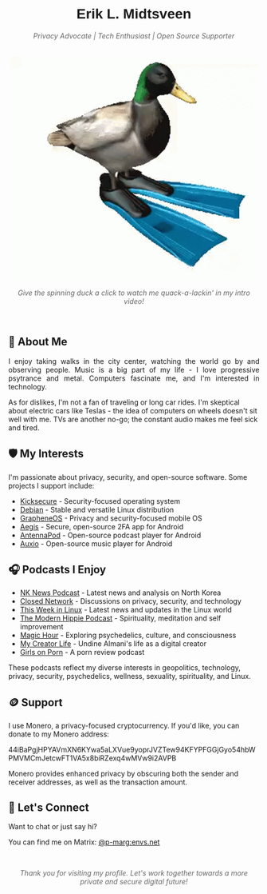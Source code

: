 <div align="center">
  <h1 style="border-bottom: none; font-family: 'Arial', sans-serif;">Erik L. Midtsveen</h1>
  <p style="font-style: italic; color: #666;">Privacy Advocate | Tech Enthusiast | Open Source Supporter</p>
</div>

<br>

<div align="center">
  <a href="https://www.youtube.com/watch?v=lknzALc0NeA&autoplay=1" target="_blank">
    <img src="duck.gif?raw=true" alt="Spinning Duck GIF" />
  </a>
  <p style="font-style: italic; color: #666;">Give the spinning duck a click to watch me quack-a-lackin' in my intro video!</p>
</div>

<br>

## 🧑 About Me

<p style="text-align: justify;">
I enjoy taking walks in the city center, watching the world go by and observing people. Music is a big part of my life - I love progressive psytrance and metal. Computers fascinate me, and I'm interested in technology.

As for dislikes, I'm not a fan of traveling or long car rides. I'm skeptical about electric cars like Teslas - the idea of computers on wheels doesn't sit well with me. TVs are another no-go; the constant audio makes me feel sick and tired.
</p>

## 🛡️ My Interests

I'm passionate about privacy, security, and open-source software. Some projects I support include:

- [Kicksecure](https://www.kicksecure.com/) - Security-focused operating system
- [Debian](https://www.debian.org/) - Stable and versatile Linux distribution
- [GrapheneOS](https://grapheneos.org/) - Privacy and security-focused mobile OS
- [Aegis](https://getaegis.app/) - Secure, open-source 2FA app for Android
- [AntennaPod](https://antennapod.org/) - Open-source podcast player for Android
- [Auxio](https://github.com/OxygenCobalt/Auxio) - Open-source music player for Android

## 🎧 Podcasts I Enjoy

- [NK News Podcast](https://www.nknews.org/category/north-korea-news-podcast/latest) - Latest news and analysis on North Korea
- [Closed Network](https://closednetwork.io/) - Discussions on privacy, security, and technology
- [This Week in Linux](https://tuxdigital.com/podcasts/this-week-in-linux/) - Latest news and updates in the Linux world
- [The Modern Hippie Podcast](https://www.barrettperlman.com/the-modern-hippie-podcast) - Spirituality, meditation and self improvement
- [Magic Hour](https://doubleblindmag.com/magichour/) - Exploring psychedelics, culture, and consciousness
- [My Creator Life](https://undinealmani.com/podcast/) - Undine Almani's life as a digital creator
- [Girls on Porn](https://girlsonporn.com/) - A porn review podcast

These podcasts reflect my diverse interests in geopolitics, technology, privacy, security, psychedelics, wellness, sexuality, spirituality, and Linux.

## 🪙 Support

I use Monero, a privacy-focused cryptocurrency. If you'd like, you can donate to my Monero address:

44iBaPgjHPYAVmXN6KYwa5aLXVue9yoprJVZTew94KFYPFGGjGyo54hbWPMVMCmJetcwFT1VA5x8biRZexq4wMVw9i2AVPB

Monero provides enhanced privacy by obscuring both the sender and receiver addresses, as well as the transaction amount.

## 💬 Let's Connect

Want to chat or just say hi? 

You can find me on Matrix: [@p-marg:envs.net](https://matrix.to/#/@p-marg:envs.net)

<br>

<div align="center">
  <p style="font-style: italic; color: #666;">Thank you for visiting my profile. Let's work together towards a more private and secure digital future!</p>
</div>
